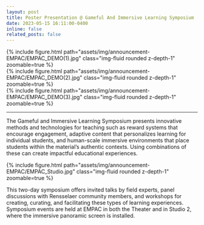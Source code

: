 ```yaml
---
layout: post
title: Poster Presentation @ Gameful And Immersive Learning Symposium
date: 2023-05-15 16:11:00-0400
inline: false
related_posts: false
---
```



<div class="row mt-3 text-center">
    <div class="col-sm mt-3 mt-md-0">
        {% include figure.html path="assets/img/announcement-EMPAC/EMPAC_DEMO(1).jpg" class="img-fluid rounded z-depth-1" zoomable=true %}
    </div>
    <div class="col-sm mt-3 mt-md-0">
        {% include figure.html path="assets/img/announcement-EMPAC/EMPAC_DEMO(2).jpg" class="img-fluid rounded z-depth-1" zoomable=true %}
    </div>
    <div class="col-sm mt-3 mt-md-0">
        {% include figure.html path="assets/img/announcement-EMPAC/EMPAC_DEMO(3).jpg" class="img-fluid rounded z-depth-1" zoomable=true %}
    </div>
</div>

***

The Gameful and Immersive Learning Symposium presents innovative methods and technologies for teaching such as reward systems that encourage engagement, adaptive content that personalizes learning for individual students, and human-scale immersive environments that place students within the material’s authentic contexts. Using combinations of these can create impactful educational experiences.

<div class="row mt-3 text-center">
    <div class="col-sm mt-3 mt-md-0">
        {% include figure.html path="assets/img/announcement-EMPAC/EMPAC_Studio.jpg" class="img-fluid rounded z-depth-1" zoomable=true %}
    </div>
</div>

This two-day symposium offers invited talks by field experts, panel discussions with Rensselaer community members, and workshops for creating, curating, and facilitating these types of learning experiences. Symposium events are held at EMPAC in both the Theater and in Studio 2, where the immersive panoramic screen is installed.
